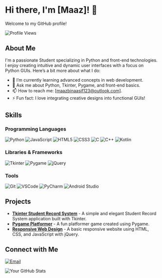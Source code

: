 # Hi there, I'm [Maaz]! 👋

Welcome to my GitHub profile!

![Profile Views](https://komarev.com/ghpvc/?username=yourusername&color=brightgreen)

## About Me
I'm a passionate Student specializing in Python and front-end technologies. I enjoy creating intuitive and dynamic user interfaces with a focus on Python GUIs. Here’s a bit more about what I do:

- 🌱 I’m currently learning advanced concepts in web development.
- 💬 Ask me about Python, Tkinter, Pygame, and front-end basics.
- 📫 How to reach me: [maazbinaasif123@outlook.com].
- ⚡ Fun fact: I love integrating creative designs into functional GUIs!

## Skills

### Programming Languages
![Python](https://img.shields.io/badge/Python-3670A0?style=for-the-badge&logo=python&logoColor=ffdd54)
![JavaScript](https://img.shields.io/badge/JavaScript-323330?style=for-the-badge&logo=javascript&logoColor=F7DF1E)
![HTML5](https://img.shields.io/badge/HTML5-E34F26?style=for-the-badge&logo=html5&logoColor=white)
![CSS3](https://img.shields.io/badge/CSS3-1572B6?style=for-the-badge&logo=css3&logoColor=white)
![C](https://img.shields.io/badge/C-00599C?style=for-the-badge&logo=c&logoColor=white)
![C++](https://img.shields.io/badge/C++-00599C?style=for-the-badge&logo=c%2B%2B&logoColor=white)
![Kotlin](https://img.shields.io/badge/Kotlin-0095D5?style=for-the-badge&logo=kotlin&logoColor=white)

### Libraries & Frameworks
![Tkinter](https://img.shields.io/badge/Tkinter-FFD700?style=for-the-badge)
![Pygame](https://img.shields.io/badge/Pygame-3776AB?style=for-the-badge)
![jQuery](https://img.shields.io/badge/jQuery-0769AD?style=for-the-badge&logo=jquery&logoColor=white)

### Tools
![Git](https://img.shields.io/badge/Git-F05032?style=for-the-badge&logo=git&logoColor=white)
![VSCode](https://img.shields.io/badge/VSCode-007ACC?style=for-the-badge&logo=visual-studio-code&logoColor=white)
![PyCharm](https://img.shields.io/badge/PyCharm-000000?style=for-the-badge&logo=pycharm&logoColor=white)
![Android Studio](https://img.shields.io/badge/Android%20Studio-3DDC84?style=for-the-badge&logo=android-studio&logoColor=white)

## Projects
- [**Tkinter Student Record System**](https://github.com/Maaz-319/Python/tree/main/Student%20Record%20System) - A simple and elegant Student Record System application built with Tkinter.
- [**Pygame Platformer**](https://github.com/Maaz-319/Python/tree/main/PyGame) - A fun platformer game created using Pygame.
- [**Responsive Web Design**](https://maaz-319.github.io/Web) - A basic responsive website using HTML, CSS, and JavaScript with jQuery.

## Connect with Me
[![Email](https://img.shields.io/badge/Email-D14836?style=for-the-badge&logo=gmail&logoColor=white)](mailto:maazbinaasif123@outlook.com)

![Your GitHub Stats](https://github-readme-stats.vercel.app/api?username=maaz-319&show_icons=true&theme=radical)


